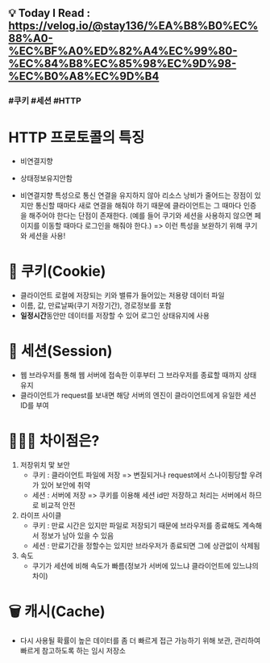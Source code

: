 ## 💡 Today I Read : https://velog.io/@stay136/%EA%B8%B0%EC%88%A0-%EC%BF%A0%ED%82%A4%EC%99%80-%EC%84%B8%EC%85%98%EC%9D%98-%EC%B0%A8%EC%9D%B4

### #쿠키 #세션 #HTTP

# HTTP 프로토콜의 특징
- 비연결지향
- 상태정보유지안함

- 비연결지향 특성으로 통신 연결을 유지하지 않아 리소스 낭비가 줄어드는 장점이 있지만 통신할 때마다 새로 연결을 해줘야 하기 때문에 클라이언트는 그 때마다 인증을 해주어야 한다는 단점이 존재한다.
        (예를 들어 쿠기와 세션을 사용하지 않으면 페이지를 이동할 때마다 로그인을 해줘야 한다.)
    => 이런 특성을 보완하기 위해 쿠기와 세션을 사용!

# 🍪 쿠키(Cookie)
- 클라이언트 로컬에 저장되는 키와 밸류가 들어있는 저용량 데이터 파일
- 이름, 값, 만료날짜(쿠기 저장기간), 경로정보를 포함
- **일정시간**동안만 데이터를 저장할 수 있어 로그인 상태유지에 사용

# 🔑 세션(Session)
 - 웹 브라우저를 통해 웹 서버에 접속한 이후부터 그 브라우저를 종료할 때까지 상태 유지
 - 클라이언트가 request를 보내면 해당 서버의 엔진이 클라이언트에게 유일한 세션 ID를 부여

# 🤷🏻‍♀️ 차이점은?
1. 저장위치 맟 보안
    - 쿠키 : 클라이언트 파일에 저장 => 변질되거나 request에서 스나이핑당할 우려가 있어 보안에 취약
    - 세션 : 서버에 저장 => 쿠키를 이용해 세션 id만 저장하고 처리는 서버에서 하므로 비교적 안전
2. 라이프 사이클
    - 쿠키 : 만료 시간은 있지만 파일로 저장되기 때문에 브라우저를 종료해도 계속해서 정보가 남아 있을 수 있음
    - 세션 : 만료기간을 정할수는 있지만 브라우저가 종료되면 그에 상관없이 삭제됨
3. 속도
    - 쿠기가 세션에 비해 속도가 빠름(정보가 서버에 있느냐 클라이언트에 있느냐의 차이)

# 🗑 캐시(Cache)
- 다시 사용될 확률이 높은 데이터를 좀 더 빠르게 접근 가능하기 위해 보관, 관리하여 빠르게 참고하도록 하는 임시 저장소
